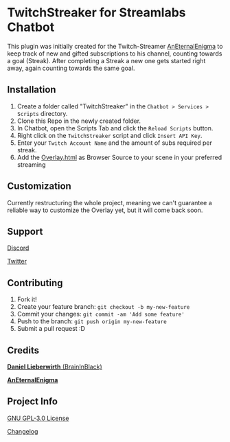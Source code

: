 # TwitchStreaker for Streamlabs Chatbot

This plugin was initially created for the Twitch-Streamer [AnEternalEnigma](http://twitch.tv/AnEternalEnigma) to keep track of new and gifted subscriptions to his channel, counting towards a goal (Streak). After completing a Streak a new one gets started right away, again counting towards the same goal.

## Installation

1. Create a folder called "TwitchStreaker" in the ```Chatbot > Services > Scripts``` directory.
2. Clone this Repo in the newly created folder.
3. In Chatbot, open the Scripts Tab and click the ```Reload Scripts``` button.
4. Right click on the ```TwitchStreaker``` script and click ```Insert API Key```.
5. Enter your ```Twitch Account Name``` and the amount of subs required per streak.
6. Add the [Overlay.html](Overlay.html) as Browser Source to your scene in your preferred streaming

## Customization

Currently restructuring the whole project, meaning we can't guarantee a reliable way to customize the Overlay yet, but it will come back soon.

## Support

[Discord](https://discord.gg/HWTaady)

[Twitter](http://twitter.com/BrainInBlack)

## Contributing

1. Fork it!
2. Create your feature branch: `git checkout -b my-new-feature`
3. Commit your changes: `git commit -am 'Add some feature'`
4. Push to the branch: `git push origin my-new-feature`
5. Submit a pull request :D

## Credits

[**Daniel Lieberwirth** (BrainInBlack)](https://github.com/BrainInBlack)

[**AnEternalEnigma**](http://twitch.tv/AnEternalEnigma)

## Project Info

[GNU GPL-3.0 License](LICENSE.md)

[Changelog](CHANGELOG.md)
